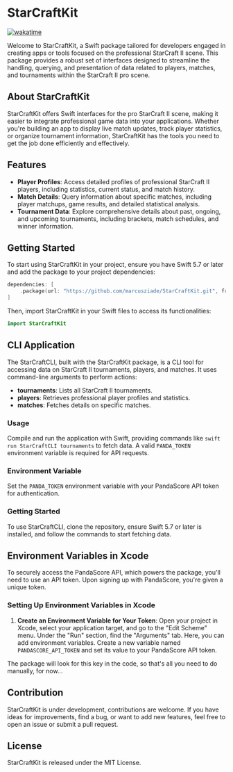# StarCraftKit
<a href="https://wakatime.com/badge/user/52d828f5-807b-496a-bfc0-5dbef43c05e5/project/018de122-9301-4e14-a56f-4a6e87034a5d"><img src="https://wakatime.com/badge/user/52d828f5-807b-496a-bfc0-5dbef43c05e5/project/018de122-9301-4e14-a56f-4a6e87034a5d.svg" alt="wakatime"></a>


Welcome to StarCraftKit, a Swift package tailored for developers engaged in creating apps or tools focused on the professional StarCraft II scene. This package provides a robust set of interfaces designed to streamline the handling, querying, and presentation of data related to players, matches, and tournaments within the StarCraft II pro scene.

## About StarCraftKit

StarCraftKit offers Swift interfaces for the pro StarCraft II scene, making it easier to integrate professional game data into your applications. Whether you're building an app to display live match updates, track player statistics, or organize tournament information, StarCraftKit has the tools you need to get the job done efficiently and effectively.

## Features

-   **Player Profiles**: Access detailed profiles of professional StarCraft II players, including statistics, current status, and match history.
-   **Match Details**: Query information about specific matches, including player matchups, game results, and detailed statistical analysis.
-   **Tournament Data**: Explore comprehensive details about past, ongoing, and upcoming tournaments, including brackets, match schedules, and winner information.

## Getting Started

To start using StarCraftKit in your project, ensure you have Swift 5.7 or later and add the package to your project dependencies:

```swift
dependencies: [
    .package(url: "https://github.com/marcusziade/StarCraftKit.git", from: "1.0.0")
]
```

Then, import StarCraftKit in your Swift files to access its functionalities:

```swift
import StarCraftKit
```

## CLI Application

The StarCraftCLI, built with the StarCraftKit package, is a CLI tool for accessing data on StarCraft II tournaments, players, and matches. It uses command-line arguments to perform actions:

- **tournaments**: Lists all StarCraft II tournaments.
- **players**: Retrieves professional player profiles and statistics.
- **matches**: Fetches details on specific matches.

### Usage

Compile and run the application with Swift, providing commands like `swift run StarCraftCLI tournaments` to fetch data. A valid `PANDA_TOKEN` environment variable is required for API requests.

### Environment Variable

Set the `PANDA_TOKEN` environment variable with your PandaScore API token for authentication.

### Getting Started

To use StarCraftCLI, clone the repository, ensure Swift 5.7 or later is installed, and follow the commands to start fetching data.

## Environment Variables in Xcode

To securely access the PandaScore API, which powers the package, you'll need to use an API token. Upon signing up with PandaScore, you're given a unique token.

### Setting Up Environment Variables in Xcode

1. **Create an Environment Variable for Your Token**: Open your project in Xcode, select your application target, and go to the "Edit Scheme" menu. Under the "Run" section, find the "Arguments" tab. Here, you can add environment variables. Create a new variable named `PANDASCORE_API_TOKEN` and set its value to your PandaScore API token.

The package will look for this key in the code, so that's all you need to do manually, for now...

## Contribution

StarCraftKit is under development, contributions are welcome. If you have ideas for improvements, find a bug, or want to add new features, feel free to open an issue or submit a pull request.

## License

StarCraftKit is released under the MIT License.

